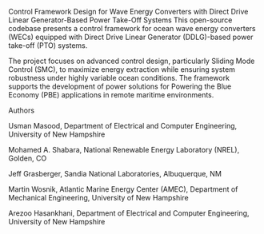 Control Framework Design for Wave Energy Converters with Direct Drive Linear Generator-Based Power Take-Off Systems
This open-source codebase presents a control framework for ocean wave energy converters (WECs) equipped with Direct Drive Linear Generator (DDLG)-based power take-off (PTO) systems.

The project focuses on advanced control design, particularly Sliding Mode Control (SMC), to maximize energy extraction while ensuring system robustness under highly variable ocean conditions. The framework supports the development of power solutions for Powering the Blue Economy (PBE) applications in remote maritime environments.



Authors

Usman Masood, Department of Electrical and Computer Engineering, University of New Hampshire

Mohamed A. Shabara, National Renewable Energy Laboratory (NREL), Golden, CO

Jeff Grasberger, Sandia National Laboratories, Albuquerque, NM

Martin Wosnik, Atlantic Marine Energy Center (AMEC), Department of Mechanical Engineering, University of New Hampshire

Arezoo Hasankhani, Department of Electrical and Computer Engineering, University of New Hampshire

